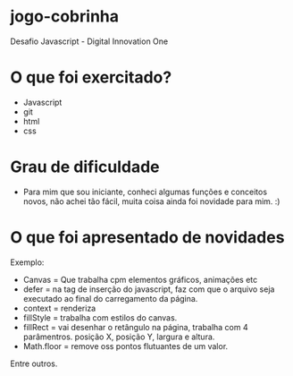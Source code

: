 # jogo-cobrinha
Desafio Javascript - Digital Innovation One

# O que foi exercitado?
- Javascript 
- git
- html
- css

# Grau de dificuldade
- Para mim que sou iniciante, conheci algumas funções e conceitos novos, não achei tão fácil, muita coisa ainda foi novidade para mim. :)

# O que foi apresentado de novidades
Exemplo: 
- Canvas = Que trabalha cpm elementos gráficos, animações etc
- defer = na tag de inserção do javascript, faz com que o arquivo seja executado ao final do carregamento da página. 
- context = renderiza
- fillStyle = trabalha com estilos do canvas.
- fillRect = vai desenhar o retângulo na página, trabalha com 4 parâmentros. posição X, posição Y, largura e altura.
- Math.floor = remove oss pontos flutuantes de um valor.

Entre outros.

